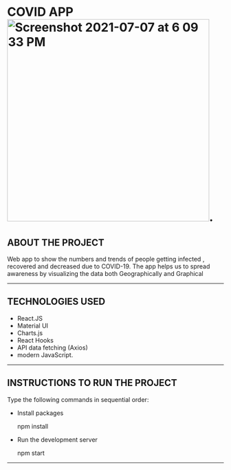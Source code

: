 # COVID APP <img width="470" alt="Screenshot 2021-07-07 at 6 09 33 PM" src="https://user-images.githubusercontent.com/63747907/124760932-de014380-df4e-11eb-9d4a-edf12c439b4e.png">.
		

ABOUT THE PROJECT
----------------------------

Web app to show the numbers and trends of people getting
infected , recovered and decreased due to COVID-19.
The app helps us to spread awareness by visualizing the data
both Geographically and Graphical 

----------------------------

TECHNOLOGIES USED
----------------------------
-  React.JS
-  Material UI 
-  Charts.js 
-  React Hooks
-  API data fetching (Axios) 
-  modern JavaScript. 


----------------------------
INSTRUCTIONS TO RUN THE PROJECT
----------------------------

Type the following commands in sequential order:

 - Install packages

      npm install

 -  Run the development server

      npm start
              

----------------------------



